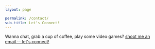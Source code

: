 ```yaml
---
layout: page

permalink: /contact/
sub-title: Let's Connect!
---
```


Wanna chat, grab a cup of coffee, play some video games? <a class="a-blog" href="mailto:email@email.com">shoot me an email -- let's connect!</a>
